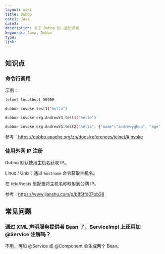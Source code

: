 ```yaml
---
layout: wiki
title: Dubbo
cate1: Java
cate2:
description: 关于 Dubbo 的一些知识点
keywords: Java, Dubbo
type:
link:
---
```


## 知识点

### 命令行调用

示例：

```sh
telnet localhost 50900

dubbo> invoke test1("hello")

dubbo> invoke org.AndrewYG.test1("hello")

dubbo> invoke org.AndrewYG.test2("hello", {"name":"andrewyghub", "age": 18, "class":"org.AndrewYG.Person"})
```

参考：<https://dubbo.apache.org/zh/docs/references/telnet/#invoke>

### 使用外网 IP 注册

Dubbo 默认使用主机名获取 IP。

Linux / Unix：通过 `hostname` 命令获取主机名。

在 /etc/hosts 里配置将主机名称映射到公网 IP。

参考：<https://www.jianshu.com/p/b85ffd07bb38>

## 常见问题

### 通过 XML 声明服务提供者 Bean 了，ServiceImpl 上还用加 @Service 注解吗？

不用，再加 @Service 或 @Component 会生成两个 Bean。
